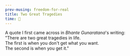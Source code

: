 ```yaml
--- 
prev-musing: freedom-for-real
title: Two Great Tragedies
time: 🌚
---
```

A quote I first came across in <cite>Bhante Gunaratana</cite>'s writing:  
"There are two great tragedies in life.\
The first is when you don't get what you want.\
The second is when you get it."